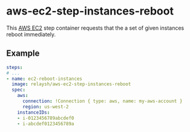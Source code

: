 # aws-ec2-step-instances-reboot

This [AWS EC2](https://aws.amazon.com/ec2/) step container requests that the a
set of given instances reboot immediately.

## Example

```yaml
steps:
# ...
- name: ec2-reboot-instances
  image: relaysh/aws-ec2-step-instances-reboot
  spec:
    aws:
      connection: !Connection { type: aws, name: my-aws-account }
      region: us-west-2
    instanceIDs:
    - i-0123456789abcdef0
    - i-abcdef0123456789a
```
